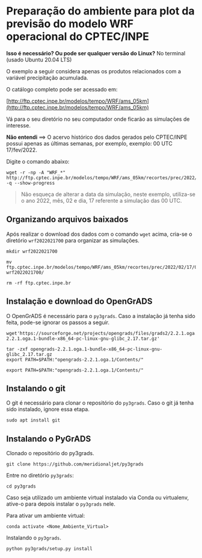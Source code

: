 # Preparação do ambiente para plot da previsão do modelo WRF operacional do CPTEC/INPE

**Isso é necessário? Ou pode ser qualquer versão do Linux?** No terminal (usado Ubuntu 20.04 LTS)

O exemplo a seguir considera apenas os produtos relacionados com a variável precipitação acumulada. 

O catálogo completo pode ser acessado em:

[http://ftp.cptec.inpe.br/modelos/tempo/WRF/ams_05km](http://ftp.cptec.inpe.br/modelos/tempo/WRF/ams_05km)

Vá para o seu diretório no seu computador onde ficarão as simulações de interesse.
 
**Não entendi** ==> O acervo histórico dos dados gerados pelo CPTEC/INPE possui apenas as últimas semanas, por exemplo, exemplo: 00 UTC 17/fev/2022.

Digite o comando abaixo:

```
wget -r -np -A "WRF_*" http://ftp.cptec.inpe.br/modelos/tempo/WRF/ams_05km/recortes/prec/2022/02/17/00/ -q --show-progress
```

>Não esqueça de alterar a data da simulação, neste exemplo, utiliza-se o ano 2022, mês, 02 e dia, 17 referente a simulação das 00 UTC.

## Organizando arquivos baixados

Após realizar o download dos dados com o comando `wget` acima, cria-se o diretório `wrf2022021700` para organizar as simulações.

```
mkdir wrf2022021700
```

```
mv ftp.cptec.inpe.br/modelos/tempo/WRF/ams_05km/recortes/prec/2022/02/17/00/* wrf2022021700/
```

```
rm -rf ftp.cptec.inpe.br
```

## Instalação e download do OpenGrADS

O OpenGrADS é necessário para o `py3grads`. Caso a instalação já tenha sido feita, pode-se ignorar os passos a seguir.

```
wget'https://sourceforge.net/projects/opengrads/files/grads2/2.2.1.oga.1/Linux%20%2864%20Bits%29/opengrads-2.2.1.oga.1-bundle-x86_64-pc-linux-gnu-glibc_2.17.tar.gz'
```

```
tar -zxf opengrads-2.2.1.oga.1-bundle-x86_64-pc-linux-gnu-glibc_2.17.tar.gz
export PATH=$PATH:"opengrads-2.2.1.oga.1/Contents/"
```

```
export PATH=$PATH:"opengrads-2.2.1.oga.1/Contents/"
```


## Instalando o git

O git é necessário para clonar o repositório do `py3grads`. Caso o git já tenha sido instalado, ignore essa etapa.

```
sudo apt install git
```

## Instalando o PyGrADS

Clonado o repositório do py3grads.

```
git clone https://github.com/meridionaljet/py3grads
```

Entre no diretório `py3grads`:

```
cd py3grads
```

Caso seja utilizado um ambiente virtual instalado via Conda ou virtualenv, ative-o para depois instalar o `py3grads` nele.

Para ativar um ambiente virtual:

```
conda activate <Nome_Ambiente_Virtual>
```

Instalando o `py3grads`.

```
python py3grads/setup.py install
```